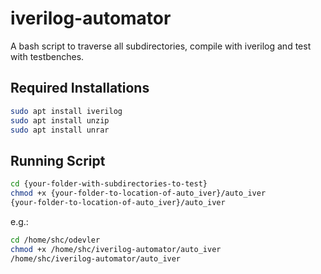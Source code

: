 # iverilog-automator
A bash script to traverse all subdirectories, compile with iverilog and test with testbenches. 

## Required Installations
```bash
sudo apt install iverilog
sudo apt install unzip
sudo apt install unrar
```


## Running Script
```bash
cd {your-folder-with-subdirectories-to-test}
chmod +x {your-folder-to-location-of-auto_iver}/auto_iver
{your-folder-to-location-of-auto_iver}/auto_iver
```

e.g.:
```bash
cd /home/shc/odevler
chmod +x /home/shc/iverilog-automator/auto_iver
/home/shc/iverilog-automator/auto_iver
```
